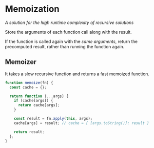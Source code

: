 # Memoization

_A solution for the high runtime complexity of recursive solutions_

Store the arguments of each function call along with the result.

If the function is called again with the _same arguments_, return the precomputed result, rather than running the function again.

## Memoizer

It takes a slow recursive function and returns a fast memoized function.

```JavaScript
function memoize(fn) {
  const cache = {};

  return function (...args) {
    if (cache[args]) {
      return cache[args];
    }

    const result = fn.apply(this, args);
    cache[args] = result; // cache = { [args.toString()]: result }

    return result;
  };
}
```
